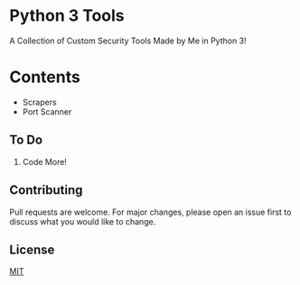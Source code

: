 # Python 3 Tools

A Collection of Custom Security Tools Made by Me in Python 3!

# Contents
 - Scrapers
  - Port Scanner

## To Do

1. Code More!

## Contributing

Pull requests are welcome. For major changes, please open an issue first to discuss what you would like to change.

## License

[MIT](https://choosealicense.com/licenses/mit/)
